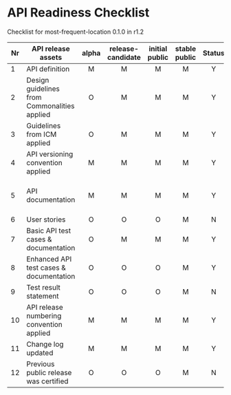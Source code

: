 # API Readiness Checklist

Checklist for most-frequent-location 0.1.0 in r1.2

| Nr | API release assets  | alpha | release-candidate |  initial<br>public | stable<br> public | Status | Comments |
|----|----------------------------------------------|:-----:|:-----------------:|:-------:|:------:|:----:|:----:|
|  1 | API definition                               |   M   |         M         |    M    |    M   |   Y  | [link](/code/API_definitions/most-frequent-location.yaml) |
|  2 | Design guidelines from Commonalities applied |   O   |         M         |    M    |    M   |   Y  | [r0.4.0](https://github.com/camaraproject/Commonalities/tree/r0.4.0) |
|  3 | Guidelines from ICM applied                  |   O   |         M         |    M    |    M   |   Y  | [r0.2.1](https://github.com/camaraproject/IdentityAndConsentManagement/tree/r0.2.1) |
|  4 | API versioning convention applied            |   M   |         M         |    M    |    M   |   Y  |      |
|  5 | API documentation                            |   M   |         M         |    M    |    M   |   Y  | Embed documentation into API spec - [link](/code/API_definitions/most-frequent-location.yaml) |
|  6 | User stories                                 |   O   |         O         |    O    |    M   |   N  |      |
|  7 | Basic API test cases & documentation         |   O   |         M         |    M    |    M   |   Y  | [link](/code/Test_definitions/most-frequent-location-check.feature) |
|  8 | Enhanced API test cases & documentation      |   O   |         O         |    O    |    M   |   Y  | [link](/code/Test_definitions/most-frequent-location-check.feature) |
|  9 | Test result statement                        |   O   |         O         |    O    |    M   |   N  |      |
| 10 | API release numbering convention applied     |   M   |         M         |    M    |    M   |   Y  |      |
| 11 | Change log updated                           |   M   |         M         |    M    |    M   |   Y  | [link](/CHANGELOG.md) |
| 12 | Previous public release was certified        |   O   |         O         |    O    |    M   |   N  |      |
